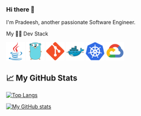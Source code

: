 ### Hi there 👋

I'm Pradeesh, another passionate Software Engineer.

My 🧑‍💻 Dev Stack

<img src="https://github.com/devicons/devicon/blob/master/icons/java/java-original.svg" alt="Java" width="50" height="50"/> <img src="https://github.com/devicons/devicon/blob/master/icons/go/go-original.svg" alt="Go" width="50" height="50"/> <img src="https://github.com/devicons/devicon/blob/master/icons/git/git-original.svg" alt="Java" width="50" height="50"/> <img src="https://github.com/devicons/devicon/blob/master/icons/docker/docker-original.svg" alt="Docker" width="50" height="50"/> <img src="https://github.com/devicons/devicon/blob/master/icons/kubernetes/kubernetes-plain.svg" alt="Java" width="50" height="50"/>  <img src="https://github.com/devicons/devicon/blob/master/icons/googlecloud/googlecloud-original.svg" alt="Java" width="50" height="50"/>

## &#x1f4c8; My GitHub Stats

[![Top Langs](https://github-readme-stats.vercel.app/api/top-langs/?username=pradeesh-kumar&theme=radical)](https://github.com/pradeesh-kumar/github-readme-stats)

[![My GitHub stats](https://github-readme-stats.vercel.app/api?username=pradeesh-kumar&include_all_commits=true&count_private=true&theme=radical)](https://github.com/pradeesh-kumar/github-readme-stats)

<!--
**pradeesh-kumar/pradeesh-kumar** is a ✨ _special_ ✨ repository because its `README.md` (this file) appears on your GitHub profile.

Here are some ideas to get you started:

- 🔭 I’m currently working on ...
- 🌱 I’m currently learning ...
- 👯 I’m looking to collaborate on ...
- 🤔 I’m looking for help with ...
- 💬 Ask me about ...
- 📫 How to reach me: ...
- 😄 Pronouns: ...
- ⚡ Fun fact: ...
-->
